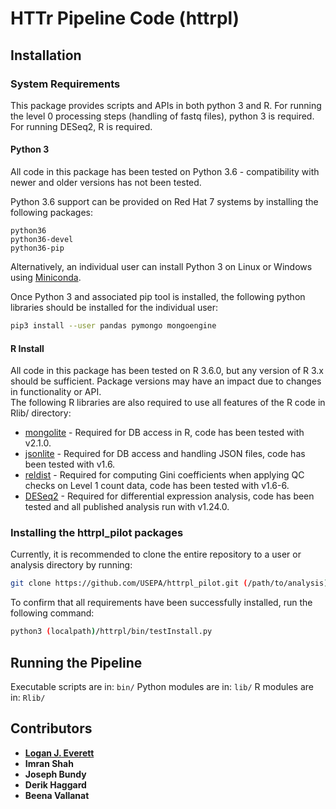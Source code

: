 # HTTr Pipeline Code (httrpl)

## Installation

### System Requirements

This package provides scripts and APIs in both python 3 and R.  For running the level 0 processing steps (handling of fastq files), python 3 is required.  For running DESeq2, R is required.

#### Python 3

All code in this package has been tested on Python 3.6 - compatibility with newer and older versions has not been tested.

Python 3.6 support can be provided on Red Hat 7 systems by installing the following packages:
```
python36
python36-devel
python36-pip
```

Alternatively, an individual user can install Python 3 on Linux or Windows using [Miniconda](https://docs.conda.io/en/latest/miniconda.html). 

Once Python 3 and associated pip tool is installed, the following python libraries should be installed for the individual user:
```bash
pip3 install --user pandas pymongo mongoengine
```

#### R Install

All code in this package has been tested on R 3.6.0, but any version of R 3.x should be sufficient. 
Package versions may have an impact due to changes in functionality or API.  
The following R libraries are also required to use all features of the R code in Rlib/ directory:

+ [mongolite](https://cran.r-project.org/web/packages/mongolite/index.html) - Required for DB access in R, code has been tested with v2.1.0.
+ [jsonlite](https://cran.r-project.org/web/packages/jsonlite/index.html) - Required for DB access and handling JSON files, code has been tested with v1.6.
+ [reldist](https://cran.r-project.org/web/packages/reldist/index.html) - Required for computing Gini coefficients when applying QC checks on Level 1 count data, code has been tested with v1.6-6.
+ [DESeq2](https://bioconductor.org/packages/3.9/bioc/html/DESeq2.html) - Required for differential expression analysis, code has been tested and all published analysis run with v1.24.0.


### Installing the httrpl_pilot packages

Currently, it is recommended to clone the entire repository to a user or analysis directory by running:
```bash
git clone https://github.com/USEPA/httrpl_pilot.git (/path/to/analysis)
```

To confirm that all requirements have been successfully installed, run the following command:
```bash
python3 (localpath)/httrpl/bin/testInstall.py
```


## Running the Pipeline

Executable scripts are in: `bin/`
Python modules are in: `lib/`
R modules are in: `Rlib/`


## Contributors

+ **[Logan J. Everett](mailto:everett.logan@epa.gov)**
+ **Imran Shah**
+ **Joseph Bundy**
+ **Derik Haggard**
+ **Beena Vallanat**
